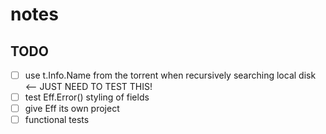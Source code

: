 # notes

## TODO

- [ ] use t.Info.Name from the torrent when recursively searching local disk <-- JUST NEED TO TEST THIS!
- [ ] test Eff.Error() styling of fields
- [ ] give Eff its own project
- [ ] functional tests
